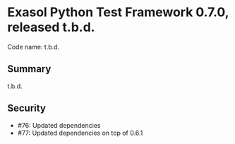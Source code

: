 # Exasol Python Test Framework 0.7.0, released t.b.d.

Code name: t.b.d.

## Summary

t.b.d.

## Security

 - #76: Updated dependencies
 - #77: Updated dependencies on top of 0.6.1